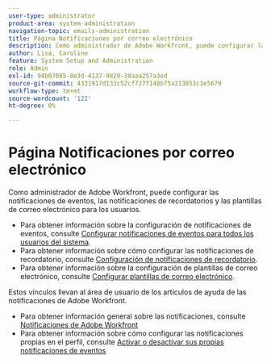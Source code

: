 ```yaml
---
user-type: administrator
product-area: system-administration
navigation-topic: emails-administration
title: Página Notificaciones por correo electrónico
description: Como administrador de Adobe Workfront, puede configurar las notificaciones de eventos, las notificaciones de recordatorios y las plantillas de correo electrónico para los usuarios.
author: Lisa, Caroline
feature: System Setup and Administration
role: Admin
exl-id: 94b07085-8e3d-4137-9820-38aaa257a3ed
source-git-commit: 4331917d133c52cf727f148b75a213853c1e5679
workflow-type: tm+mt
source-wordcount: '122'
ht-degree: 0%

---
```


# Página Notificaciones por correo electrónico

Como administrador de Adobe Workfront, puede configurar las notificaciones de eventos, las notificaciones de recordatorios y las plantillas de correo electrónico para los usuarios.

* Para obtener información sobre la configuración de notificaciones de eventos, consulte [Configurar notificaciones de eventos para todos los usuarios del sistema](../../../administration-and-setup/manage-workfront/emails/configure-event-notifications-for-everyone-in-the-system.md).
* Para obtener información sobre cómo configurar las notificaciones de recordatorio, consulte [Configuración de notificaciones de recordatorio](../../../administration-and-setup/manage-workfront/emails/set-up-reminder-notifications.md).
* Para obtener información sobre la configuración de plantillas de correo electrónico, consulte [Configurar plantillas de correo electrónico](../../../administration-and-setup/manage-workfront/emails/configure-email-templates.md).

Estos vínculos llevan al área de usuario de los artículos de ayuda de las notificaciones de Adobe Workfront.

* Para obtener información general sobre las notificaciones, consulte [Notificaciones de Adobe Workfront](/help/quicksilver/workfront-basics/using-notifications/event-notifications.md)
* Para obtener información sobre cómo configurar las notificaciones propias en el perfil, consulte [Activar o desactivar sus propias notificaciones de eventos](/help/quicksilver/workfront-basics/using-notifications/activate-or-deactivate-your-own-event-notifications.md)
